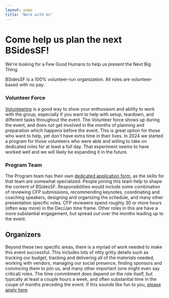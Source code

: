 ```yaml
---
layout: page
title: "Work with Us"
---
```


# Come help us plan the next BSidesSF!

We're looking for a Few Good Humans to help us present the Next Big Thing.

BSidesSF is a 100% volunteer-run organization. All roles are volunteer-based with no pay.

### Volunteer Force

[Volunteering](/cfv) is a good way to show your enthusiasm and ability to work with the group, especially if you want
to help with setup, teardown, and different tasks throughout the event. The Volunteer force shows up during the event,
and does not get involved in the months of planning and preparation which happens before the event.
This is great option for those who want to help, yet don't have extra time in their lives. In 2024 we started a program
for those volunteers who were able and willing to take on dedicated roles for at least a full day.
That experiment seems to have worked well and we will likely be expanding it in the future.

### Program Team

The Program team has their own [dedicated application form](https://forms.gle/4BGiKQC1Cdko4cYdA), as the skills for that
team are somewhat specialized. People joining this team help to shape the content of BSidesSF. Responsibilities would include
some combination of reviewing CFP submissions, recommending keynotes, coordinating and coaching speakers, designing and
organizing the schedule, and many other presentation specific roles. CFP reviewers spend roughly 30 or more hours (often way more)
in the Dec/Jan time frame. Other roles in this are have a more substantial engagement, but spread out over the months leading up
to the event.

## Organizers

Beyond these two specific areas, there is a myriad of work needed to make this event successful. This includes lots of nitty
gritty details such as tracking our budget, tracking and delivering all of the materials needed, working with vendors,
managing our social presence, finding sponsors and convincing them to join us, and many other important (one might even say critical)
roles. The time commitment does depend on the role itself, but typically at least a couple hours a week, and often substantial time
in the coupe of months preceding the event. If this sounds like fun to you, [please apply here](https://forms.gle/pFiVwLXdy1gfN64h7).
